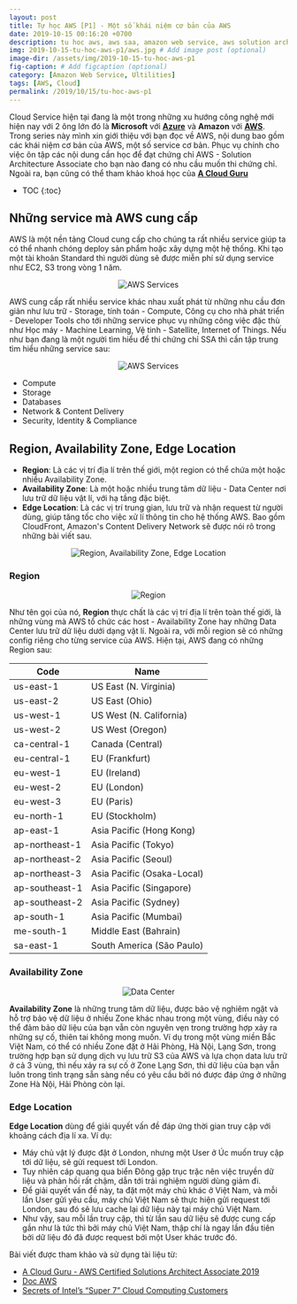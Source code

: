 ```yaml
---
layout: post
title: Tự học AWS [P1] - Một số khái niệm cơ bản của AWS
date: 2019-10-15 00:16:20 +0700
description: tu hoc aws, aws saa, amazon web service, aws solution architecture associate, aws la gi
img: 2019-10-15-tu-hoc-aws-p1/aws.jpg # Add image post (optional)
image-dir: /assets/img/2019-10-15-tu-hoc-aws-p1
fig-caption: # Add figcaption (optional)
category: [Amazon Web Service, Ultilities]
tags: [AWS, Cloud]
permalink: /2019/10/15/tu-hoc-aws-p1
---
```

Cloud Service hiện tại đang là một trong những xu hướng công nghệ mới hiện nay với 2 ông lớn đó là **Microsoft** với [**Azure**](https://azure.microsoft.com/en-us/) và **Amazon** với [**AWS**](https://aws.amazon.com/vi/). Trong series này mình xin giới thiệu với bạn đọc về AWS, nội dung bao gồm các khái niệm cơ bản của AWS, một số service cơ bản. Phục vụ chính cho việc ôn tập các nội dung cần học để đạt chứng chỉ AWS - Solution Architecture Associate cho bạn nào đang có nhu cầu muốn thi chứng chỉ. Ngoài ra, bạn cũng có thể tham khảo khoá học của [**A Cloud Guru**](https://acloud.guru/learn/aws-certified-solutions-architect-associate)

* TOC
{:toc}
## Những service mà AWS cung cấp

AWS là một nền tảng Cloud cung cấp cho chúng ta rất nhiều service giúp ta có thể nhanh chóng deploy sản phẩm hoặc xây dựng một hệ thống. Khi tạo một tài khoản Standard thì người dùng sẽ được miễn phí sử dụng service như EC2, S3 trong vòng 1 năm.

<p align="center"><img alt="AWS Services" src="{{page.image-dir}}/services.png"/></p>

AWS cung cấp rất nhiều service khác nhau xuất phát từ những nhu cầu đơn giản như lưu trữ - Storage, tính toán - Compute, Công cụ cho nhà phát triển - Developer Tools cho tới những service phục vụ những công việc đặc thù như Học máy - Machine Learning, Vệ tinh - Satellite, Internet of Things. Nếu như bạn đang là một người tìm hiểu để thi chứng chỉ SSA thì cần tập trung tìm hiểu những service sau:

<p align="center"><img alt="AWS Services" src="{{page.image-dir}}/saa-services.png"/></p>

* Compute
* Storage
* Databases
* Network & Content Delivery
* Security, Identity & Compliance

## Region, Availability Zone, Edge Location

* **Region**: Là các vị trí địa lí trên thế giới, một region có thể chứa một hoặc nhiều Availability Zone.
* **Availability Zone**: Là một hoặc nhiều trung tâm dữ liệu - Data Center nơi lưu trữ dữ liệu vật lí, với hạ tầng đặc biệt.
* **Edge Location**: Là các vị trí trung gian, lưu trữ và nhận request từ người dùng, giúp tăng tốc cho việc xử lí thông tin cho hệ thống AWS. Bao gồm CloudFront, Amazon's Content Delivery Network sẽ được nói rõ trong những bài viết sau.

<p align="center"><img alt="Region, Availability Zone, Edge Location" src="{{page.image-dir}}/edge_location.png"/></p>

### Region

<p align="center"><img alt="Region" src="{{page.image-dir}}/aws_regions.png"/></p>

Như tên gọi của nó, **Region** thực chất là các vị trí địa lí trên toàn thế giới, là những vùng mà AWS tổ chức các host - Availability Zone hay những Data Center lưu trữ dữ liệu dưới dạng vật lí. Ngoài ra, với mỗi region sẽ có những config riêng cho từng service của AWS. Hiện tại, AWS đang có những Region sau:

| Code      | Name |
|-----------|------|
| us-east-1 |    US East (N. Virginia)  |
|        us-east-2   |     US East (Ohio) |
|      us-west-1     |   	US West (N. California)   |
|       us-west-2    |   US West (Oregon)   |
|      ca-central-1     |   Canada (Central)   |
|      eu-central-1     |   	EU (Frankfurt)   |
|      eu-west-1     |    EU (Ireland)  |
|      eu-west-2     |    EU (London)  |
|     eu-west-3      |   	EU (Paris)   |
|     eu-north-1      |   EU (Stockholm)   |
|      ap-east-1     |    Asia Pacific (Hong Kong)  |
|      ap-northeast-1     |   Asia Pacific (Tokyo)   |
|      ap-northeast-2     |   Asia Pacific (Seoul)   |
|      ap-northeast-3     |   Asia Pacific (Osaka-Local)   |
|      ap-southeast-1     |   Asia Pacific (Singapore)   |
|      ap-southeast-2     |   Asia Pacific (Sydney)   |
|      ap-south-1     |   Asia Pacific (Mumbai)   |
|      me-south-1     |   Middle East (Bahrain)   |
|      sa-east-1     |    South America (São Paulo)  |


### Availability Zone

<p align="center"><img alt="Data Center" src="{{page.image-dir}}/data_center.png"/></p>

**Availability Zone** là những trung tâm dữ liệu, được bảo vệ nghiêm ngặt và hỗ trợ bảo vệ dữ liệu ở nhiều Zone khác nhau trong một vùng, điều này có thể đảm bảo dữ liệu của bạn vẫn còn nguyên vẹn trong trường hợp xảy ra những sự cố, thiên tai không mong muốn.
Ví dụ trong một vùng miền Bắc Việt Nam, có thể có nhiều Zone đặt ở Hải Phòng, Hà Nội, Lạng Sơn, trong trường hợp bạn sử dụng dịch vụ lưu trữ S3 của AWS và lựa chọn data lưu trữ ở cả 3 vùng, thì nếu xảy ra sự cố ở Zone Lạng Sơn, thì dữ liệu của bạn vẫn luôn trong tình trạng sẵn sàng nếu có yêu cầu bởi nó được đáp ứng ở những Zone Hà Nội, Hải Phòng còn lại.

### Edge Location

**Edge Location** dùng để giải quyết vấn đề đáp ứng thời gian truy cập với khoảng cách địa lí xa. 
Ví dụ:
* Máy chủ vật lý được đặt ở London, nhưng một User ở Úc muốn truy cập tới dữ liệu, sẽ gửi request tới London.
* Tuy nhiên cáp quang qua biển Đông gặp trục trặc nên việc truyền dữ liệu và phản hồi rất chậm, dẫn tới trải nghiệm người dùng giảm đi. 
* Để giải quyết vấn đề này, ta đặt một máy chủ khác ở Việt Nam, và mỗi lần User gửi yêu cầu, máy chủ Việt Nam sẽ thực hiện gửi request tới London, sau đó sẽ lưu cache lại dữ liệu này tại máy chủ Việt Nam.
* Như vậy, sau mỗi lần truy cập, thì từ lần sau dữ liệu sẽ được cung cấp gần như là tức thì bởi máy chủ Việt Nam, thập chí là ngay lần đầu tiên bởi dữ liệu đó đã được request bởi một User khác trước đó.



Bài viết được tham khảo và sử dụng tài liệu từ:
* [A Cloud Guru - AWS Certified Solutions Architect Associate 2019](https://acloud.guru/learn/aws-certified-solutions-architect-associate)
* [Doc AWS](https://docs.aws.amazon.com/en_us/AWSEC2/latest/UserGuide/using-regions-availability-zones.html#concepts-regions-availability-zones)
* [Secrets of Intel’s “Super 7” Cloud Computing Customers](https://fortune.com/2015/11/15/intel-super-7/)